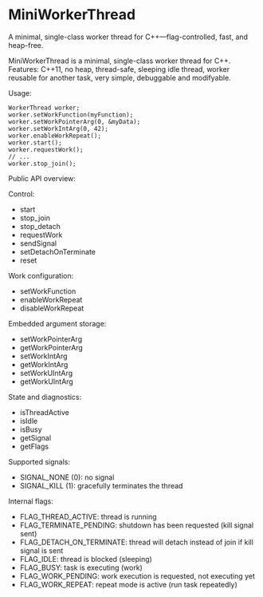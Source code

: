 # MiniWorkerThread
A minimal, single-class worker thread for C++—flag-controlled, fast, and heap-free.

MiniWorkerThread is a minimal, single-class worker thread for C++. 
Features: C++11, no heap, thread-safe, sleeping idle thread, worker reusable for another task, very simple, debuggable and modifyable.

Usage:
```
WorkerThread worker;
worker.setWorkFunction(myFunction);
worker.setWorkPointerArg(0, &myData);
worker.setWorkIntArg(0, 42);
worker.enableWorkRepeat();
worker.start();
worker.requestWork();
// ...
worker.stop_join();
```

Public API overview:   
   
Control:   
- start
- stop_join
- stop_detach
- requestWork
- sendSignal
- setDetachOnTerminate
- reset
   
Work configuration:   
- setWorkFunction
- enableWorkRepeat
- disableWorkRepeat
    
Embedded argument storage:   
- setWorkPointerArg
- getWorkPointerArg
- setWorkIntArg
- getWorkIntArg
- setWorkUIntArg
- getWorkUIntArg
    
State and diagnostics:   
- isThreadActive
- isIdle
- isBusy
- getSignal
- getFlags
     
Supported signals:   
- SIGNAL_NONE (0): no signal
- SIGNAL_KILL (1): gracefully terminates the thread
    
Internal flags:   
- FLAG_THREAD_ACTIVE: thread is running
- FLAG_TERMINATE_PENDING: shutdown has been requested (kill signal sent)
- FLAG_DETACH_ON_TERMINATE: thread will detach instead of join if kill signal is sent
- FLAG_IDLE: thread is blocked (sleeping)
- FLAG_BUSY: task is executing (work)
- FLAG_WORK_PENDING: work execution is requested, not executing yet
- FLAG_WORK_REPEAT: repeat mode is active (run task repeatedly)
